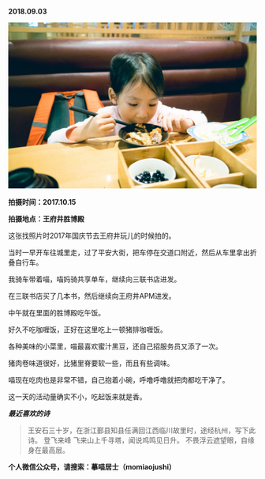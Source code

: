 
          
            
**2018.09.03**



![](img/51001-6eb95148d37e6d36.jpg)




**拍摄时间：2017.10.15**

**拍摄地点：王府井胜博殿**

这张找照片时2017年国庆节去王府井玩儿的时候拍的。

当时一早开车往城里走，过了平安大街，把车停在交道口附近，然后从车里拿出折叠自行车。

我骑车带着喵，喵妈骑共享单车，继续向三联书店进发。

在三联书店买了几本书，然后继续向王府井APM进发。

中午就在里面的胜博殿吃午饭。

好久不吃咖喱饭，正好在这里吃上一顿猪排咖喱饭。

各种美味的小菜里，喵最喜欢蜜汁黑豆，还自己招服务员又添了一次。

猪肉卷味道很好，比猪里脊要软一些，而且有些调味。

喵现在吃肉也是非常不错，自己抱着小碗，呼噜呼噜就把肉都吃干净了。

这一天的活动量确实不小，吃起饭来就是香。


***最近喜欢的诗***
>王安石三十岁，在浙江鄞县知县任满回江西临川故里时，途经杭州，写下此诗。
登飞来峰
飞来山上千寻塔，闻说鸡鸣见日升。
不畏浮云遮望眼，自缘身在最高层。




**个人微信公众号，请搜索：摹喵居士（momiaojushi）**

          
        
